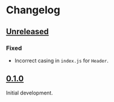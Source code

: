 # Changelog

## [Unreleased]

### Fixed

- Incorrect casing in `index.js` for `Header`.

## [0.1.0]

Initial development.

[unreleased]: https://github.com/imse-ty/imsety.com/compare/v0.1.0...HEAD
[0.1.0]: https://github.com/imse-ty/imsety.com/releases/tag/v0.1.0
